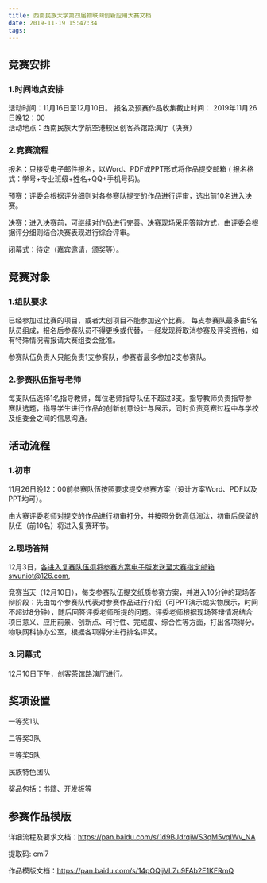 ```yaml
---
title: 西南民族大学第四届物联网创新应用大赛文档
date: 2019-11-19 15:47:34
tags:
---
```

## 竞赛安排
### 1.时间地点安排
活动时间：11月16日至12月10日。
报名及预赛作品收集截止时间： 2019年11月26日晚12：00  
活动地点：西南民族大学航空港校区创客茶馆路演厅（决赛）  
### 2.竞赛流程
报名：只接受电子邮件报名，以Word、PDF或PPT形式将作品提交邮箱 ( 报名格式：学号+专业班级+姓名+QQ+手机号码)。

预赛：评委会根据评分细则对各参赛队提交的作品进行评审，选出前10名进入决赛。

决赛：进入决赛前，可继续对作品进行完善。决赛现场采用答辩方式，由评委会根据评分细则结合决赛表现进行综合评审。

闭幕式：待定（嘉宾邀请，颁奖等）。
## 竞赛对象
### 1.组队要求
已经参加过比赛的项目，或者大创项目不能参加这个比赛。
每支参赛队最多由5名队员组成，报名后参赛队员不得更换或代替，一经发现将取消参赛及评奖资格，如有特殊情况需报请大赛组委会批准。

参赛队伍负责人只能负责1支参赛队，参赛者最多参加2支参赛队。
### 2.参赛队伍指导老师
每支队伍选择1名指导教师，每位老师指导队伍不超过3支。指导教师负责指导参赛队选题，指导学生进行作品的创新创意设计与展示，同时负责竞赛过程中与学校及组委会之间的信息沟通。

## 活动流程
### 1.初审
11月26日晚12：00前参赛队伍按照要求提交参赛方案（设计方案Word、PDF以及PPT均可）。

由大赛评委老师对提交的作品进行初审打分，并按照分数高低淘汰，初审后保留的队伍（前10名）将进入复赛环节。

### 2.现场答辩
12月3日，各进入复赛队伍须将参赛方案电子版发送至大赛指定邮箱swuniot@126.com,

竞赛当天（12月10日），每支参赛队伍提交纸质参赛方案，并进入10分钟的现场答辩阶段：先由每个参赛队代表对参赛作品进行介绍（可PPT演示或实物展示，时间不超过8分钟），随后回答评委老师所提的问题。评委老师根据现场答辩情况结合项目意义、应用前景、创新点、可行性、完成度、综合性等方面，打出各项得分。物联网科协办公室，根据各项得分进行排名评奖。

### 3.闭幕式
12月10日下午，创客茶馆路演厅进行。

## 奖项设置
一等奖1队

二等奖3队

三等奖5队

民族特色团队

奖品包括：书籍、开发板等

## 参赛作品模版
详细流程及要求文档：<https://pan.baidu.com/s/1d9BJdrqiWS3qM5vqIWv_NA>

提取码: cmi7

作品模版文档：<https://pan.baidu.com/s/14pOQjjVLZu9FAb2E1KFRmQ>

